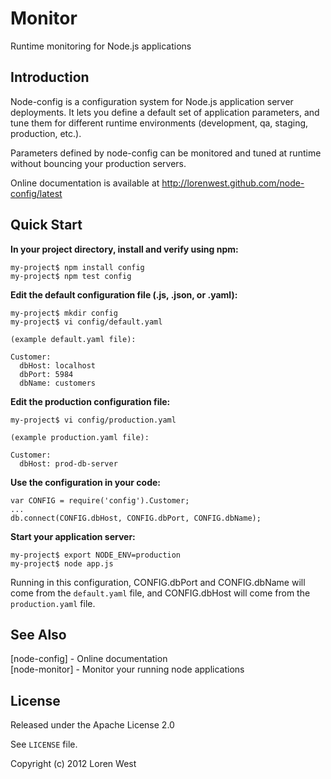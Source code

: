 Monitor
=======

Runtime monitoring for Node.js applications

Introduction
------------

Node-config is a configuration system for Node.js application server
deployments.  It lets you define a default set of application parameters,
and tune them for different runtime environments (development, qa,
staging, production, etc.).

Parameters defined by node-config can be monitored and tuned at runtime
without bouncing your production servers.

Online documentation is available at <http://lorenwest.github.com/node-config/latest>

Quick Start
-----------

**In your project directory, install and verify using npm:**

    my-project$ npm install config
    my-project$ npm test config

**Edit the default configuration file (.js, .json, or .yaml):**

    my-project$ mkdir config
    my-project$ vi config/default.yaml

    (example default.yaml file):

    Customer:
      dbHost: localhost
      dbPort: 5984
      dbName: customers

**Edit the production configuration file:**

    my-project$ vi config/production.yaml

    (example production.yaml file):

    Customer:
      dbHost: prod-db-server

**Use the configuration in your code:**

    var CONFIG = require('config').Customer;
    ...
    db.connect(CONFIG.dbHost, CONFIG.dbPort, CONFIG.dbName);

**Start your application server:**

    my-project$ export NODE_ENV=production
    my-project$ node app.js

Running in this configuration, CONFIG.dbPort and CONFIG.dbName
will come from the `default.yaml` file, and CONFIG.dbHost will
come from the `production.yaml` file.


See Also
--------

[node-config] - Online documentation<br>
[node-monitor] - Monitor your running node applications

License
-------

Released under the Apache License 2.0

See `LICENSE` file.

Copyright (c) 2012 Loren West

